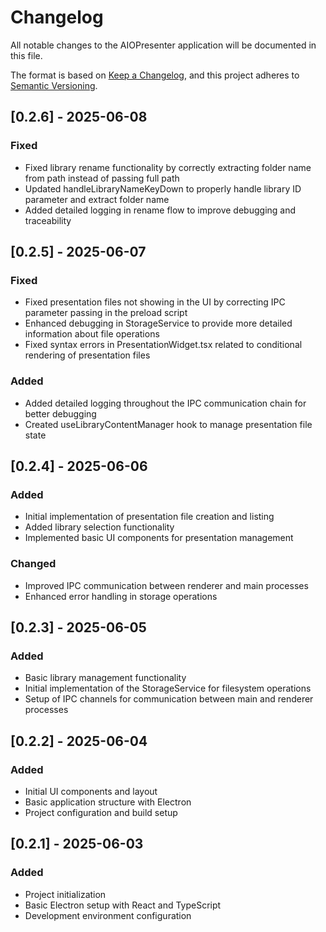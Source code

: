 # Changelog

All notable changes to the AIOPresenter application will be documented in this file.

The format is based on [Keep a Changelog](https://keepachangelog.com/en/1.0.0/),
and this project adheres to [Semantic Versioning](https://semver.org/spec/v2.0.0.html).

## [0.2.6] - 2025-06-08

### Fixed
- Fixed library rename functionality by correctly extracting folder name from path instead of passing full path
- Updated handleLibraryNameKeyDown to properly handle library ID parameter and extract folder name
- Added detailed logging in rename flow to improve debugging and traceability

## [0.2.5] - 2025-06-07

### Fixed
- Fixed presentation files not showing in the UI by correcting IPC parameter passing in the preload script
- Enhanced debugging in StorageService to provide more detailed information about file operations
- Fixed syntax errors in PresentationWidget.tsx related to conditional rendering of presentation files

### Added
- Added detailed logging throughout the IPC communication chain for better debugging
- Created useLibraryContentManager hook to manage presentation file state

## [0.2.4] - 2025-06-06

### Added
- Initial implementation of presentation file creation and listing
- Added library selection functionality
- Implemented basic UI components for presentation management

### Changed
- Improved IPC communication between renderer and main processes
- Enhanced error handling in storage operations

## [0.2.3] - 2025-06-05

### Added
- Basic library management functionality
- Initial implementation of the StorageService for filesystem operations
- Setup of IPC channels for communication between main and renderer processes

## [0.2.2] - 2025-06-04

### Added
- Initial UI components and layout
- Basic application structure with Electron
- Project configuration and build setup

## [0.2.1] - 2025-06-03

### Added
- Project initialization
- Basic Electron setup with React and TypeScript
- Development environment configuration
